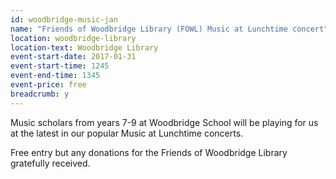 ```yaml
---
id: woodbridge-music-jan
name: "Friends of Woodbridge Library (FOWL) Music at Lunchtime concert"
location: woodbridge-library
location-text: Woodbridge Library
event-start-date: 2017-01-31
event-start-time: 1245
event-end-time: 1345
event-price: free
breadcrumb: y
---
```


Music scholars from years 7-9 at Woodbridge School will be playing for us at the latest in our popular Music at Lunchtime concerts.

Free entry but any donations for the Friends of Woodbridge Library gratefully received.
